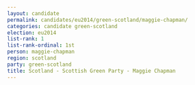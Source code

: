 ```yaml
---
layout: candidate
permalink: candidates/eu2014/green-scotland/maggie-chapman/
categories: candidate green-scotland
election: eu2014
list-rank: 1
list-rank-ordinal: 1st
person: maggie-chapman
region: scotland
party: green-scotland
title: Scotland - Scottish Green Party - Maggie Chapman
---
```

